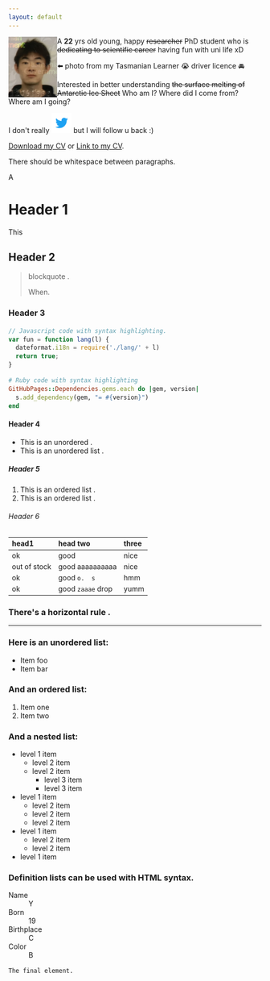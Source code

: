 ```yaml
---
layout: default
---
```


<img align="left" src="/assets/yz.png" style="max-height: 120px"> 

A **22** yrs old young, happy ~~researcher~~ PhD student who is ~~dedicating to scientific career~~ having fun with uni life xD

:arrow_left: photo from my Tasmanian Learner :sob: driver licence :oncoming_automobile:

Interested in better understanding ~~the surface melting of Antarctic Ice Sheet~~ Who am I? Where did I come from? Where am I going?

I don't really [<img src="/assets/twitter.png" style="max-height: 40px">](https://twitter.com/yaowen_zheng) but I will follow u back :) 

<a href="assets/YZ_CV.pdf">Download my CV</a> or [Link to my CV](./cv.html). 

There should be whitespace between paragraphs.

A

# Header 1

This 

## Header 2

> blockquote .
>
> When.

### Header 3

```js
// Javascript code with syntax highlighting.
var fun = function lang(l) {
  dateformat.i18n = require('./lang/' + l)
  return true;
}
```

```ruby
# Ruby code with syntax highlighting
GitHubPages::Dependencies.gems.each do |gem, version|
  s.add_dependency(gem, "= #{version}")
end
```

#### Header 4

*   This is an unordered .
*   This is an unordered list .

##### Header 5

1.  This is an ordered list .
3.  This is an ordered list .

###### Header 6

| head1        | head two          | three |
|:-------------|:------------------|:------|
| ok           | good              | nice  |
| out of stock | good aaaaaaaaaa   | nice  |
| ok           | good `o.  s`      | hmm   |
| ok           | good `zaaae` drop | yumm  |

### There's a horizontal rule .

* * *

### Here is an unordered list:

*   Item foo
*   Item bar


### And an ordered list:

1.  Item one
1.  Item two


### And a nested list:

- level 1 item
  - level 2 item
  - level 2 item
    - level 3 item
    - level 3 item
- level 1 item
  - level 2 item
  - level 2 item
  - level 2 item
- level 1 item
  - level 2 item
  - level 2 item
- level 1 item


### Definition lists can be used with HTML syntax.

<dl>
<dt>Name</dt>
<dd>Y</dd>
<dt>Born</dt>
<dd>19</dd>
<dt>Birthplace</dt>
<dd>C</dd>
<dt>Color</dt>
<dd>B</dd>
</dl>


```
The final element.
```
